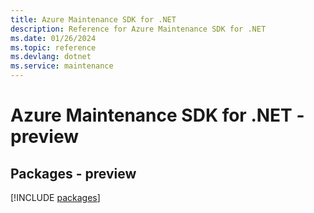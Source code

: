 ```yaml
---
title: Azure Maintenance SDK for .NET
description: Reference for Azure Maintenance SDK for .NET
ms.date: 01/26/2024
ms.topic: reference
ms.devlang: dotnet
ms.service: maintenance
---
```

# Azure Maintenance SDK for .NET - preview
## Packages - preview
[!INCLUDE [packages](maintenance-index.md)]